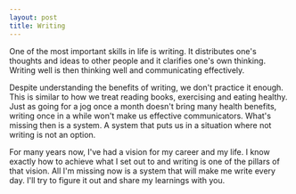 ```yaml
---
layout: post
title: Writing
---
```


One of the most important skills in life is writing. It distributes one's thoughts and ideas to other people and it clarifies one's own thinking. Writing well is then thinking well and communicating effectively.

Despite understanding the benefits of writing, we don't practice it enough. This is similar to how we treat reading books, exercising and eating healthy. Just as going for a jog once a month doesn't bring many health benefits, writing once in a while won't make us effective communicators. What's missing then is a system. A system that puts us in a situation where not writing is not an option.

For many years now, I've had a vision for my career and my life. I know exactly how to achieve what I set out to and writing is one of the pillars of that vision. All I'm missing now is a system that will make me write every day. I'll try to figure it out and share my learnings with you.
